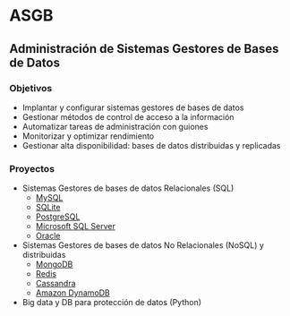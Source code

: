 # ASGB
## Administración de Sistemas Gestores de Bases de Datos
### Objetivos
* Implantar y configurar sistemas gestores de bases de datos
* Gestionar métodos de control de acceso a la información
* Automatizar tareas de administración con guiones
* Monitorizar y optimizar rendimiento
* Gestionar alta disponibilidad: bases de datos distribuidas y replicadas
### Proyectos
* Sistemas Gestores de bases de datos Relacionales (SQL)
  * [MySQL](https://www.mysql.com/)
  * [SQLite](https://www.sqlite.org/index.html)
  * [PostgreSQL](https://www.postgresql.org/)
  * [Microsoft SQL Server](https://www.microsoft.com/es-es/sql-server/sql-server-downloads)
  * [Oracle](https://www.oracle.com/es/Downloads/)
* Sistemas Gestores de bases de datos No Relacionales (NoSQL) y distribuidas
  * [MongoDB](https://www.mongodb.com/es)
  * [Redis](https://redis.io/)
  * [Cassandra](https://cassandra.apache.org/)
  * [Amazon DynamoDB](https://aws.amazon.com/es/dynamodb/)
* Big data y DB para protección de datos (Python)

